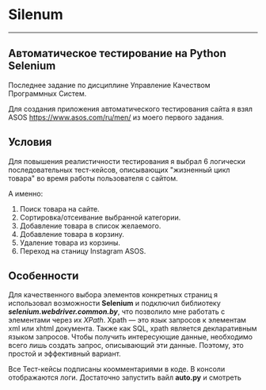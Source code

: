 # Silenum
---
## Автоматическое тестирование на Python Selenium

Последнее задание по дисциплине Управление Качеством Программных Систем.

Для создания приложения автоматического тестирования сайта я взял ASOS https://www.asos.com/ru/men/ из моего первого задания.

## Условия
Для повышения реалистичности тестирования я выбрал 6 логически последовательных тест-кейсов, описывающих "жизненный цикл товара" во время работы пользователя с сайтом.

А именно:
1. Поиск товара на сайте.
2. Сортировка/отсеивание выбранной категории.
3. Добавление товара в список желаемого.
4. Добавление товара в корзину.
5. Удаление товара из корзины.
6. Переход на станицу Instagram ASOS.

## Особенности
Для качественного выбора элементов конкретных страниц я использовал возможности **Selenium** и подключил библиотеку **_selenium.webdriver.common.by_**, что позволило мне работать с элементами через их _XPath_. Xpath — это язык запросов к элементам xml или xhtml документа. Также как SQL, xpath является декларативным языком запросов. Чтобы получить интересующие данные, необходимо всего лишь создать запрос, описывающий эти данные. Поэтому, это простой и эффективный вариант.

Все Тест-кейсы подписаны коомментариями в коде. В консоли отображаются логи. Достаточно запустить вайл **auto.py** и смотреть 
